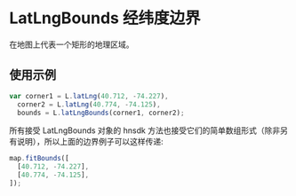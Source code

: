 # LatLngBounds 经纬度边界

在地图上代表一个矩形的地理区域。

## 使用示例

```js
var corner1 = L.latLng(40.712, -74.227),
  corner2 = L.latLng(40.774, -74.125),
  bounds = L.latLngBounds(corner1, corner2);
```

所有接受 LatLngBounds 对象的 hnsdk 方法也接受它们的简单数组形式（除非另有说明），所以上面的边界例子可以这样传递:

```js
map.fitBounds([
  [40.712, -74.227],
  [40.774, -74.125],
]);
```

<LatLngBoundsCreation />

<LatLngBoundsMethods :showH2="true" />

<LatLngProperties />
